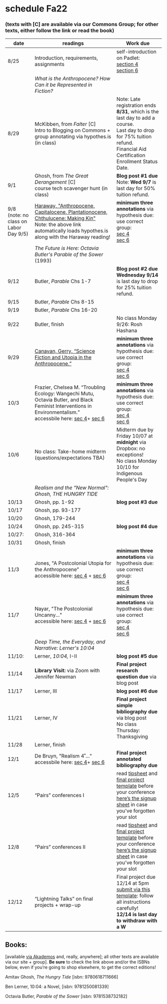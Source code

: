 # schedule Fa22


### (texts with [C] are available via our Commons Group; for other texts, either follow the link or read the book)
| **date**                                | **readings**                                                                                                                                                                                                                                                                                                                                                                                                      | **Work due**                                                                                                                                                                                                                                                                                                                                                                                                                                            |
| --------------------------------------- | ----------------------------------------------------------------------------------------------------------------------------------------------------------------------------------------------------------------------------------------------------------------------------------------------------------------------------------------------------------------------------------------------------------------- | ------------------------------------------------------------------------------------------------------------------------------------------------------------------------------------------------------------------------------------------------------------------------------------------------------------------------------------------------------------------------------------------------------------------------------------------------------- |
| 8/25                                    | Introduction, requirements, assignments                                                                                                                                                                                                                                                                                                                                                                           | self-introduction on Padlet: <br>[section 4](https://huntercollege68.padlet.org/jallred/378c4b98g5shuuu9) <br>[section 6](https://huntercollege68.padlet.org/jallred/d3pugybeb7y2ksm3)                                                                                                                                                                                                                                                                                                                                                                                                                             |
|                                         | *What is the Anthropocene? How Can it be Represented in Fiction?*                                                                                                                                                                                                                                                                                                                                   |                                                                                                                                                                                                                                                                                                                                                                                                                                                         |
| 8/29                                    | McKibben, from *Falter* [C] <br>Intro to Blogging on Commons + group annotating via hypothes.is (in class)                                                                                                                             | Note: Late registration ends **8/31**, which is the last day to add a course. <br>Last day to drop for 75% tuition refund. <br>Financial Aid Certification Enrollment Status Date.                                                                                                                                                                                                                                                                               |
| 9/1                                     | Ghosh, from *The Great Derangement* [C]<br>course tech scavenger hunt (in class)                                                                                                                                                                                    | **Blog post #1 due**<br>Note: **Wed 9/7** is last day for 50% tuition refund.                                                                                                                                                                                                                                                                                                                                                                               |
| 9/8 (note: no class on Labor Day 9/5)  | [Haraway, "Anthropocene, Capitalocene, Plantationocene, Chthulucene: Making Kin"](https://via.hypothes.is/https://read.dukeupress.edu/environmental-humanities/article/6/1/159/8110/Anthropocene-Capitalocene-Plantationocene)<br>Note: the above link automatically loads hypothes.is along with the Haraway reading!                                                                                                                                                                                                                                                                         |**minimum three annotations** via hypothesis due: <br>use correct group:<br>[sec 4](https://hypothes.is/groups/k72kZo7r/allred252fa22s4)<br>[sec 6](https://hypothes.is/groups/k72kZo7r/allred252fa22s6)                                                                                                                                                                                                                                                                                                                                                                                                                                                        |
|                                         | *The Future is Here: Octavia Butler's Parable of the Sower* (1993)                                                                                                                                                                                                                                                                                                                                                                     |                                                                                                                                                                                                                                                                                                                                                                                                                                                         |
| 9/12                                    | Butler, *Parable* Chs 1-7| **Blog post #2 due**<br>**Wednesday 9/14** is last day to drop for 25% tuition refund.                                                                                                                                                                                                                                                                                                                                                                            |
| 9/15                                    | Butler, *Parable* Chs 8-15                                                                                                                                                                                                                                                                                                                                                                                        |                                                                                                                                                                                                                                                                                                                                                                                                                                                         |
| 9/19                                    | Butler, *Parable* Chs 16-20                                                                                                                                                                                                                                                                                                                                                                                    |                                                                                                                                                                                                                                                                                                                                                                                                                                                         |
| 9/22                                    | Butler, finish| No class Monday 9/26: Rosh Hashana                                                                                                                                                                                                                                                                                                                                                                                       |                                                                                                                                                                                                                                                                                                                                                                                                                                                         |
| 9/29                | [Canavan, Gerry. “Science Fiction and Utopia in the Anthropocene.”](https://via.hypothes.is/https://read-dukeupress-edu.proxy.wexler.hunter.cuny.edu/american-literature/article/93/2/255/169337/Science-Fiction-and-Utopia-in-the-Anthropocene)                                                                                                                                                                                                                                                                                                                                                                                          |**minimum three annotations** via hypothesis due: <br>use correct group:<br>[sec 4](https://hypothes.is/groups/k72kZo7r/allred252fa22s4)<br>[sec 6](https://hypothes.is/groups/k72kZo7r/allred252fa22s6)                                                                                                                                                                                                                                                                                                                                                                                                                                                        |
| 10/3                 | Frazier, Chelsea M. “Troubling Ecology: Wangechi Mutu, Octavia Butler, and Black Feminist Interventions in Environmentalism.”<br> accessbile here: [sec 4](https://engl252fa22s4.commons.gc.cuny.edu/frazier-troubling-ecology/)+ [sec 6](https://engl252fa22s6.commons.gc.cuny.edu/frazier-troubling-ecology/)                                                                                                                                                                                                                                                                                                                                                                                          | **minimum three annotations** via hypothesis due: <br>use correct group:<br>[sec 4](https://hypothes.is/groups/k72kZo7r/allred252fa22s4)<br>[sec 6](https://hypothes.is/groups/k72kZo7r/allred252fa22s6)                                                                                                                                                                                                                                                                                                                                                                                                |
| 10/6                                    | No class: Take-home midterm (questions/expectations TBA)                                                                                                                                                                                                                                                                                                                                                           | Midterm due by Friday 10/07 at **midnight** via Dropbox: no exceptions!                                                                                                                                                                                                                                                                                                                                                                                 <br>No class Monday 10/10 for Indigenous People's Day                                                                                                                                                                                                                                                                                                                                                                                                          |                                                                                                                                                                                                                                                                                                                                                                                                                                                         |
|                                       |       *Realism and the "New Normal": Ghosh, THE HUNGRY TIDE*                                                                                                                                                                                                                                                                                                                                                                                             |
|    10/13               | Ghosh, pp. 1-92| **blog post #3 due**
|   10/17                                 | Ghosh, pp. 93-177| |
|10/20 |           Ghosh, 179-244                                                                                                                                                                                                                                                                                                                                                                                                                                              |
| 10/24                                   | Ghosh, pp. 245-315                                                                                                                                                                                                                                                                                                                                                           | **blog post #4 due**                                                                                                                                                                                                                                                                                                                                                                                                                                                        |
| 10/27: | Ghosh, 316-364                                                                                                                                                                                                                                                                                                                                                                                |                                                                                                                                                                                                                                                                                                                                                                                          |
| 10/31                                   | Ghosh, finish                                                                                                                                                                                                                                                                                                                                                                                |                                                                                                                                                                                                                                                                                                                                                                                                                                                         |
| 11/3                                   | Jones, "A Postcolonial Utopia for the Anthropocene"<br> accessible here: [sec 4](https://engl252fa22s4.commons.gc.cuny.edu/jones/) + [sec 6](https://engl252fa22s6.commons.gc.cuny.edu/jones/)                                                                                                                                                             | **minimum three annotations** via hypothesis due: <br>use correct group:<br>[sec 4](https://hypothes.is/groups/k72kZo7r/allred252fa22s4)<br>[sec 6](https://hypothes.is/groups/k72kZo7r/allred252fa22s6)                                                                                                                                                                                                                                                                                                                                                                                                                                                           |
| 11/7                                    | Nayar, "The Postcolonial Uncanny..."<br> accessible here: [sec 4](https://engl252fa22s4.commons.gc.cuny.edu/nayar-the-postcolonial-uncanny/) + [sec 6](https://engl252fa22s6.commons.gc.cuny.edu/nayar-the-postcolonial-uncanny/)                                                                                                                                                                                     | **minimum three annotations** via hypothesis due: <br>use correct group:<br>[sec 4](https://hypothes.is/groups/k72kZo7r/allred252fa22s4)<br>[sec 6](https://hypothes.is/groups/k72kZo7r/allred252fa22s6)                                                                                                                                                                                                                                                                                                                                                                                                                                                       |
|                                         | *Deep Time, the Everyday, and Narrative: Lerner's 10:04*                                                                                                                                                                                                                                                                                                                                                      |                                                                                                                                                                                                                                                                                                                                                                                                                                                         |
| 11/10:                   | Lerner, *10:04,* I-II                                                                                                                                                                                                  | **blog post #5 due**                                                                                                                                                                                                                                                                                                                                                                               |
| 11/14                                    | **Library Visit:** via Zoom with Jennifer Newman                                                                                                                                                                                                                                                                                                                                                                  | **Final project research question due** via blog post                                                                                                                                                                                                                                                                                                                                                                                                       |
| 11/17                | Lerner, III | **blog post #6 due**                                                                                                                                                                                                                                                                                                                                                                     |
| 11/21                                   | Lerner, IV                                                                                                                                                                                                                                                                                                                                                                                        | **Final project simple bibliography due** via blog post <br>No class Thursday: Thanksgiving                                                                                                                                                                                                                                                                                                                                                                                                    |
| 11/28                | Lerner, finish                                                         |                                                                                                                                                                                                                                                                                                                                                                                                                   |
| 12/1                                   | De Bruyn, "Realism 4˚..."<br> accessbile here: [sec 4](https://engl252fa22s4.commons.gc.cuny.edu/de-bruyn-realism-4%cb%9a-objects-weather-and-infrastructure/)+ [sec 6](https://engl252fa22s6.commons.gc.cuny.edu/de-bruyn-realism-4%cb%9a-objects-weather-and-infrastructure/)                                                                                                                                                                                                                                                                                                                          | **Final project annotated bibliography due**                                                                                                                                                                                                                                                                                                                                                                                                                |
| 12/5                                   | “Pairs” conferences I                                                                                                                                                                                                                                                                                                                                                                                             | read [tipsheet](https://www.dropbox.com/scl/fi/x4mnea9ee7afhurw5yfle/Pairs-Conferences-Tipsheet.paper?dl=0&rlkey=ypdg373lnvpe27p5uqm6r5i4p)  and [final project template](https://www.dropbox.com/s/3bnrb8jp8rw2qfg/final-project-template-word.docx?dl=0) before your conference<br>[here’s the signup sheet](https://docs.google.com/spreadsheets/d/1sJG0XuXA02rpE5l4brnXEEozR2-FlCTwOxmqbqCK9jw/edit?usp=sharing) in case you’ve forgotten your slot |
| 12/8                                    | “Pairs” conferences II                                                                                                                                                                                                                                                                                                                                                                                            | read [tipsheet](https://www.dropbox.com/scl/fi/x4mnea9ee7afhurw5yfle/Pairs-Conferences-Tipsheet.paper?dl=0&rlkey=ypdg373lnvpe27p5uqm6r5i4p)  and [final project template](https://www.dropbox.com/s/3bnrb8jp8rw2qfg/final-project-template-word.docx?dl=0) before your conference<br>[here’s the signup sheet](https://docs.google.com/spreadsheets/d/1sJG0XuXA02rpE5l4brnXEEozR2-FlCTwOxmqbqCK9jw/edit?usp=sharing) in case you’ve forgotten your slot |
| 12/12                                    | “Lightning Talks” on final projects + wrap-up                                                                                                                                                                                                                                                                                                                                                                     | Final project due 12/14 at 5pm<br>[submit via this template](https://www.dropbox.com/s/3bnrb8jp8rw2qfg/final-project-template-word.docx?dl=0): follow all instructions carefully!  <br>**12/14 is last day to withdraw with a W**                                                                                                                                                                                                                             |


## Books:

[available [via Akademos](http://hunter.textbookx.com/institutional/index.php?action=browse#books/2337522/) and, really, anywhere]; all other texts are available via our site + group]. **Be sure** to check the link above and/or the ISBNs below, even if you’re going to shop elsewhere, to get the correct editions!

Amitav Ghosh, *The Hungry Tide* [isbn: 9780618711666]

Ben Lerner, 10:04: a Novel, [isbn: 9781250081339]

Octavia Butler, *Parable of the Sower* [isbn: 9781538732182]



